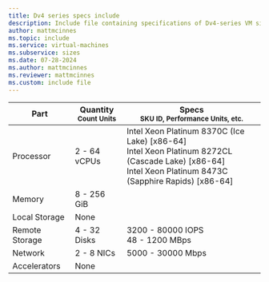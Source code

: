 ```yaml
---
title: Dv4 series specs include
description: Include file containing specifications of Dv4-series VM sizes.
author: mattmcinnes
ms.topic: include
ms.service: virtual-machines
ms.subservice: sizes
ms.date: 07-28-2024
ms.author: mattmcinnes
ms.reviewer: mattmcinnes
ms.custom: include file
---
```

| Part | Quantity <br><sup>Count Units | Specs <br><sup>SKU ID, Performance Units, etc.  |
|---|---|---|
| Processor      | 2 - 64 vCPUs       | Intel Xeon Platinum 8370C (Ice Lake) [x86-64] <br>Intel Xeon Platinum 8272CL (Cascade Lake) [x86-64] <br>Intel Xeon Platinum 8473C (Sapphire Rapids) [x86-64]                                                 |
| Memory         | 8 - 256 GiB          |                                                    |
| Local Storage  |  None     |  |
| Remote Storage | 4 - 32 Disks    | 3200 - 80000 IOPS <br>48 - 1200 MBps                     |
| Network        | 2 - 8 NICs          | 5000 - 30000 Mbps                                            |
| Accelerators   | None              |                                                     |
